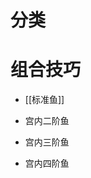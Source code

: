 # 分类
<!-- START doctoc generated TOC please keep comment here to allow auto update -->
<!-- DON'T EDIT THIS SECTION, INSTEAD RE-RUN doctoc TO UPDATE -->

<!-- END doctoc generated TOC please keep comment here to allow auto update -->

# 组合技巧

- [[标准鱼]]


- 宫内二阶鱼
- 宫内三阶鱼
- 宫内四阶鱼
